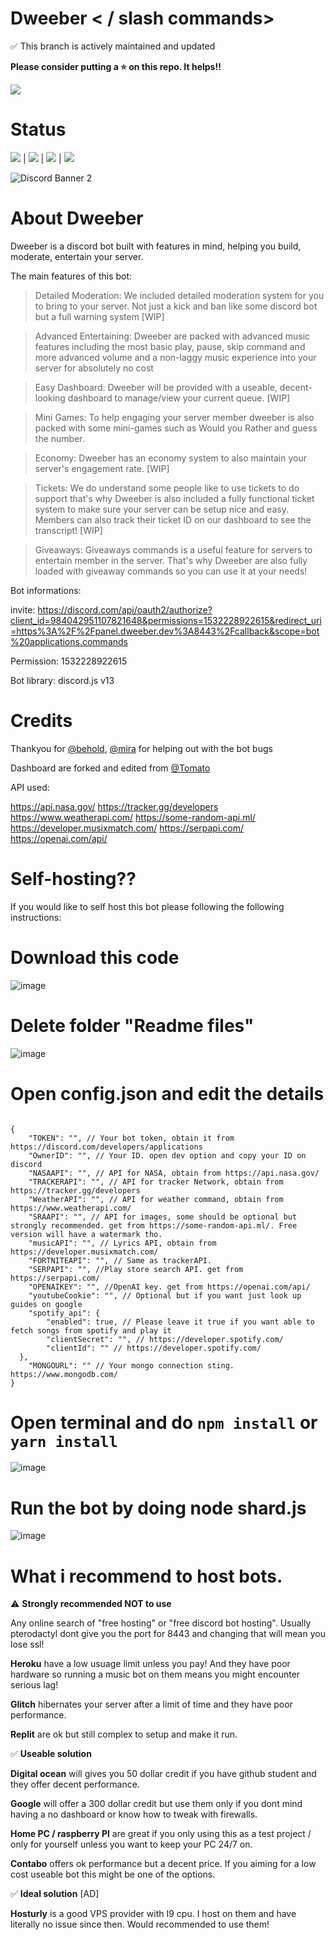 # Dweeber < / slash commands>

✅ This branch is actively maintained and updated

**Please consider putting a ⭐ on this repo. It helps!!**

![](readmefiles/dweeber-half.jpg)

# Status

![](https://img.shields.io/github/issues/dchu096/dweeber) | ![](https://img.shields.io/github/forks/dchu096/dweeber) | ![](https://img.shields.io/github/stars/dchu096/dweeber) | ![](https://img.shields.io/github/license/dchu096/dweeber) 

![Discord Banner 2](https://discordapp.com/api/guilds/958317326585987112/widget.png?style=banner2)


# About Dweeber


Dweeber is a discord bot built with features in mind, helping you build, moderate, entertain your server.

The main features of this bot:


> Detailed Moderation: We included detailed moderation system for you to bring to your server. Not just a kick and ban like some discord bot but a full warning system [WIP]



> Advanced Entertaining: Dweeber are packed with advanced music features including the most basic play, pause, skip command and more advanced volume and a non-laggy music experience into your server for absolutely no cost



> Easy Dashboard: Dweeber will be provided with a useable, decent-looking dashboard to manage/view your current queue. [WIP]



> Mini Games: To help engaging your server member dweeber is also packed with some mini-games such as Would you Rather and guess the number.



> Economy: Dweeber has an economy system to also maintain your server's engagement rate. [WIP]

> Tickets: We do understand some people like to use tickets to do support that's why Dweeber is also included a fully functional ticket system to make sure your server can be setup nice and easy. Members can also track their ticket ID on our dashboard to see the transcript! [WIP]

> Giveaways: Giveaways commands is a useful feature for servers to entertain member in the server. That's why Dweeber are also fully loaded with giveaway commands so you can use it at your needs!


Bot informations:

invite: https://discord.com/api/oauth2/authorize?client_id=984042951107821648&permissions=1532228922615&redirect_uri=https%3A%2F%2Fpanel.dweeber.dev%3A8443%2Fcallback&scope=bot%20applications.commands

Permission: 1532228922615

Bot library: discord.js v13

# Credits

Thankyou for [@behold](https://github.com/BeholdIsLost), [@mira](https://github.com/MiraBellierr) for helping out with the bot bugs

Dashboard are forked and edited from [@Tomato](https://github.com/Tomato6966)

API used:

https://api.nasa.gov/
https://tracker.gg/developers
https://www.weatherapi.com/
https://some-random-api.ml/
https://developer.musixmatch.com/
https://serpapi.com/
https://openai.com/api/


# Self-hosting??

If you would like to self host this bot please following the following instructions:

# Download this code 

![image](https://user-images.githubusercontent.com/39256422/183834055-6dccccbe-c92c-4026-80a1-13dcf7f86549.png)

# Delete folder "Readme files"

![image](https://user-images.githubusercontent.com/39256422/183834271-cb1ff333-7d56-40d3-9e02-8c2ed6d2d177.png)


# Open config.json and edit the details

```

{
    "TOKEN": "", // Your bot token, obtain it from https://discord.com/developers/applications
    "OwnerID": "", // Your ID. open dev option and copy your ID on discord
    "NASAAPI": "", // API for NASA, obtain from https://api.nasa.gov/
    "TRACKERAPI": "", // API for tracker Network, obtain from https://tracker.gg/developers
    "WeatherAPI": "", // API for weather command, obtain from https://www.weatherapi.com/
    "SRAAPI": "", // API for images, some should be optional but strongly recommended. get from https://some-random-api.ml/. Free version will have a watermark tho.
    "musicAPI": "", // Lyrics API, obtain from https://developer.musixmatch.com/
    "FORTNITEAPI": "", // Same as trackerAPI.
    "SERPAPI": "", //Play store search API. get from https://serpapi.com/
    "OPENAIKEY": "", //OpenAI key. get from https://openai.com/api/
    "youtubeCookie": "", // Optional but if you want just look up guides on google
    "spotify_api": {
        "enabled": true, // Please leave it true if you want able to fetch songs from spotify and play it
        "clientSecret": "", // https://developer.spotify.com/
        "clientId": "" // https://developer.spotify.com/
  },
    "MONGOURL": "" // Your mongo connection sting. https://www.mongodb.com/
}
```

# Open terminal and do `npm install` or `yarn install`

![image](https://user-images.githubusercontent.com/39256422/183834633-0297ca5c-fb7f-4690-9546-713942ac848e.png)


# Run the bot by doing node shard.js

![image](https://user-images.githubusercontent.com/39256422/183834684-23a939e9-4774-4d5c-a820-007b5d622ad3.png)

# What i recommend to host bots.

⚠️ **Strongly recommended NOT to use**

Any online search of "free hosting" or "free discord bot hosting". Usually pterodactyl dont give you the port for 8443 and changing that will mean you lose ssl!

**Heroku** have a low usuage limit unless you pay! And they have poor hardware so running a music bot on them means you might encounter serious lag!

**Glitch** hibernates your server after a limit of time and they have poor performance.

**Replit** are ok but still complex to setup and make it run.


✅ **Useable solution**

**Digital ocean** will gives you 50 dollar credit if you have github student and they offer decent performance.

**Google** will offer a 300 dollar credit but use them only if you dont mind having a no dashboard or know how to tweak with firewalls.

**Home PC / raspberry PI** are great if you only using this as a test project / only for yourself unless you want to keep your PC 24/7 on.

**Contabo** offers ok performance but a decent price. If you aiming for a low cost useable bot this might be one of the options.


✅ **Ideal solution** [AD]

**Hosturly** is a good VPS provider with I9 cpu. I host on them and have literally no issue since then. Would recommended to use them!

